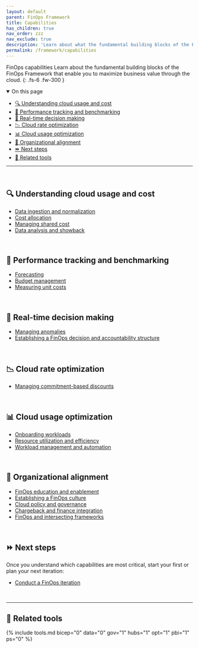 ```yaml
---
layout: default
parent: FinOps Framework
title: Capabilities
has_children: true
nav_order: zzz
nav_exclude: true
description: 'Learn about what the fundamental building blocks of the FinOps Framework that enable you to maximize business value through the cloud.'
permalink: /framework/capabilities
---
```


<span class="fs-9 d-block mb-4">FinOps capabilities</span>
Learn about the fundamental building blocks of the FinOps Framework that enable you to maximize business value through the cloud.
{: .fs-6 .fw-300 }

<details open markdown="1">
   <summary class="fs-2 text-uppercase">On this page</summary>

- [🔍 Understanding cloud usage and cost](#-understanding-cloud-usage-and-cost)
- [📏 Performance tracking and benchmarking](#-performance-tracking-and-benchmarking)
- [🤔 Real-time decision making](#-real-time-decision-making)
- [📉 Cloud rate optimization](#-cloud-rate-optimization)
- [📊 Cloud usage optimization](#-cloud-usage-optimization)
- [🏢 Organizational alignment](#-organizational-alignment)
- [⏩ Next steps](#-next-steps)
- [🧰 Related tools](#-related-tools)

</details>

---

<br>

## 🔍 Understanding cloud usage and cost

- [Data ingestion and normalization](./understand/ingestion.md)
- [Cost allocation](./understand/allocation.md)
- [Managing shared cost](./understand/shared-cost.md)
- [Data analysis and showback](./understand/reporting.md)

<br>

## 📏 Performance tracking and benchmarking

- [Forecasting](./quantify/forecasting.md)
- [Budget management](./quantify/budgeting.md)
- [Measuring unit costs](./quantify/unit-economics.md)

<br>

## 🤔 Real-time decision making

- [Managing anomalies](./understand/anomalies.md)
- [Establishing a FinOps decision and accountability structure](./manage/structure.md)

<br>

## 📉 Cloud rate optimization

- [Managing commitment-based discounts](./optimize/commitment-discounts.md)

<br>

## 📊 Cloud usage optimization

- [Onboarding workloads](./manage/onboarding.md)
- [Resource utilization and efficiency](./optimize/utilization-efficiency.md)
- [Workload management and automation](./optimize/workloads.md)

<br>

## 🏢 Organizational alignment

- [FinOps education and enablement](./manage/education.md)
- [Establishing a FinOps culture](./manage/culture.md)
- [Cloud policy and governance](./manage/policy.md)
- [Chargeback and finance integration](./manage/invoicing-chargeback.md)
- [FinOps and intersecting frameworks](./manage/intersecting-disciplines.md)

<br>

## ⏩ Next steps

Once you understand which capabilities are most critical, start your first or plan your next iteration:

- [Conduct a FinOps iteration](../../conduct-finops-iteration.md)

<br>

---

## 🧰 Related tools

{% include tools.md bicep="0" data="0" gov="1" hubs="1" opt="1" pbi="1" ps="0" %}

<br>
